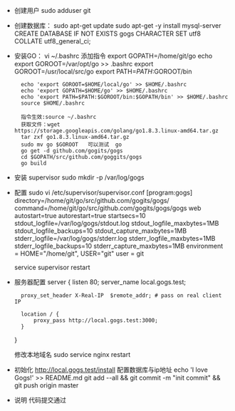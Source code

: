 - 创建用户
		sudo adduser git
- 创建数据库：
	    sudo apt-get update
		sudo apt-get -y install mysql-server
		CREATE DATABASE IF NOT EXISTS gogs CHARACTER SET utf8 COLLATE utf8_general_ci;
- 安装GO：
		vi ~/.bashrc  添加指令
		export GOPATH=/home/git/go    echo export GOROOT=/var/opt/go >> .bashrc
		export GOROOT=/usr/local/src/go
		export PATH=${PATH}:$GOROOT/bin

		echo 'export GOROOT=$HOME/local/go' >> $HOME/.bashrc
		echo 'export GOPATH=$HOME/go' >> $HOME/.bashrc
		echo 'export PATH=$PATH:$GOROOT/bin:$GOPATH/bin' >> $HOME/.bashrc
		source $HOME/.bashrc

		指令生效:source ~/.bashrc
		获取文件：wget https://storage.googleapis.com/golang/go1.8.3.linux-amd64.tar.gz
		tar zxf go1.8.3.linux-amd64.tar.gz
		sudo mv go $GOROOT   可以测试  go
		go get -d github.com/gogits/gogs
		cd $GOPATH/src/github.com/goggits/gogs
		go build
- 安装 supervisor
			sudo mkdir -p /var/log/gogs


- 配置
		sudo vi /etc/supervisor/supervisor.conf
		[program:gogs]
	    directory=/home/git/go/src/github.com/gogits/gogs/
	    command=/home/git/go/src/github.com/gogits/gogs/gogs web
	    autostart=true
	    autorestart=true
	    startsecs=10
	    stdout_logfile=/var/log/gogs/stdout.log
	    stdout_logfile_maxbytes=1MB
	    stdout_logfile_backups=10
	    stdout_capture_maxbytes=1MB
	    stderr_logfile=/var/log/gogs/stderr.log
	    stderr_logfile_maxbytes=1MB
	    stderr_logfile_backups=10
	    stderr_capture_maxbytes=1MB
	    environment = HOME="/home/git", USER="git"
	    user = git

	service supervisor restart
- 服务器配置
	server {
	    listen 80;
	    server_name local.gogs.test;

	    proxy_set_header X-Real-IP  $remote_addr; # pass on real client IP

	    location / {
	        proxy_pass http://local.gogs.test:3000;
	    }
	}

	修改本地域名
	sudo service nginx restart
- 初始化
	http://local.gogs.test/install
	配置数据库与ip地址
		echo 'I love Gogs!' >> README.md
		git add --all && git commit -m "init commit" && git push origin master
- 说明
	代码提交通过
